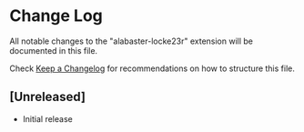 # Change Log

All notable changes to the "alabaster-locke23r" extension will be documented in this file.

Check [Keep a Changelog](http://keepachangelog.com/) for recommendations on how to structure this file.

## [Unreleased]

- Initial release
